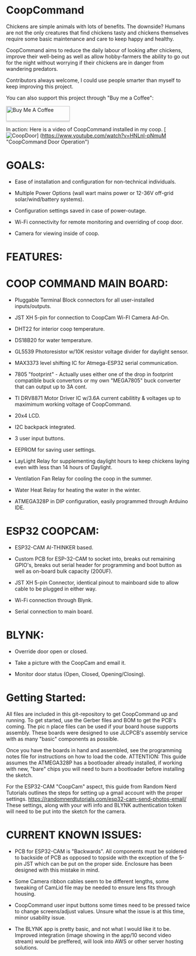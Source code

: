 # CoopCommand

Chickens are simple animals with lots of benefits. The downside? Humans are not the only creatures that find chickens tasty and chickens themselves require some basic maintenance and care to keep happy and healthy. 

CoopCommand aims to reduce the daily labour of looking after chickens, improve their well-being as well as allow hobby-farmers the ability to go out for the night without worrying if their chickens are in danger from wandering predators. 

Contributors always welcome, I could use people smarter than myself to keep improving this project. 

You can also support this project through "Buy me a Coffee": 

<a href="https://www.buymeacoffee.com/AutoHobbyFarm" target="_blank"><img src="https://www.buymeacoffee.com/assets/img/custom_images/orange_img.png" alt="Buy Me A Coffee" style="height: 41px !important;width: 174px !important;box-shadow: 0px 3px 2px 0px rgba(190, 190, 190, 0.5) !important;-webkit-box-shadow: 0px 3px 2px 0px rgba(190, 190, 190, 0.5) !important;" ></a>

In action: Here is a video of CoopCommand installed in my coop.
[![CoopDoor](http://img.youtube.com/vi/watch?v=HNLnl-pNmuM/0.jpg)]
(https://www.youtube.com/watch?v=HNLnl-pNmuM "CoopCommand Door Operation")
# GOALS:

- Ease of installation and configuration for non-technical individuals. 

- Multiple Power Options (wall wart mains power or 12-36V off-grid solar/wind/battery systems).

- Configuration settings saved in case of power-outage.

- Wi-Fi connectivity for remote monitoring and overriding of coop door.

- Camera for viewing inside of coop.

# FEATURES:

# COOP COMMAND MAIN BOARD:

- Pluggable Terminal Block connectors for all user-installed inputs/outputs.

- JST XH 5-pin for connection to CoopCam Wi-FI Camera Ad-On.

- DHT22 for interior coop temperature.

- DS18B20 for water temperature.

- GL5539 Photoresistor w/10K resistor voltage divider for daylight sensor.

- MAX3373 level shifting IC for Atmega-ESP32 serial communication.

- 7805 "footprint" - Actually uses either one of the drop in footprint compatible buck convertors or my own "MEGA7805" buck converter that can output up to 3A cont. 

- TI DRV8871 Motor Driver IC w/3.6A current cabilitity & voltages up to maximimum working voltage of CoopCommand.

- 20x4 LCD.

- I2C backpack integrated.

- 3 user input buttons.

- EEPROM for saving user settings.

- LayLight Relay for supplementing daylight hours to keep chickens laying even with less than 14 hours of Daylight.

- Ventilation Fan Relay for cooling the coop in the summer.

- Water Heat Relay for heating the water in the winter. 

- ATMEGA328P in DIP configuration, easily programmed through Arduino IDE.


# ESP32 COOPCAM:

- ESP32-CAM AI-THINKER based.

- Custom PCB for ESP-32-CAM to socket into, breaks out remaining GPIO's, breaks out serial header for programming and boot button as well as on-board bulk capacity (200UF).

- JST XH 5-pin Connector, identical pinout to mainboard side to allow cable to be plugged in either way.

- Wi-Fi connection through Blynk.

- Serial connection to main board.

# BLYNK:

- Override door open or closed.

- Take a picture with the CoopCam and email it.

- Monitor door status (Open, Closed, Opening/Closing).

# Getting Started:

All files are included in this git-repository to get CoopCommand up and running. To get started, use the Gerber files and BOM to get the PCB's coming. The pic n place files can be used if your board house supports assembly. These boards were designed to use JLCPCB's assembly service with as many "basic" components as possible. 

Once you have the boards in hand and assembled, see the programming notes file for instructions on how to load the code. ATTENTION: This guide assumes the ATMEGA328P has a bootloader already installed, if working with new, "bare" chips you will need to burn a bootloader before installing the sketch. 

For the ESP32-CAM "CoopCam" aspect, this guide from Random Nerd Tutorials outlines the steps for setting up a gmail account with the proper settings. https://randomnerdtutorials.com/esp32-cam-send-photos-email/ 
These settings, along with your wifi info and BLYNK authentication token will need to be put into the sketch for the camera. 

# CURRENT KNOWN ISSUES:

- PCB for ESP32-CAM is "Backwards". All components must be soldered to backside of PCB as opposed to topside with the exception of the 5-pin JST which can be put on the proper side. Enclosure has been designed with this mistake in mind.

- Some Camera ribbon cables seem to be different lengths, some tweaking of CamLid file may be needed to ensure lens fits through housing. 

- CoopCommand user input buttons some times need to be pressed twice to change screens/adjust values. Unsure what the issue is at this time, minor usability issue. 

- The BLYNK app is pretty basic, and not what I would like it to be. Improved integration (image showing in the app/10 second video stream) would be preffered, will look into AWS or other server hosting solutions. 

